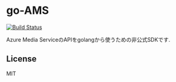 # go-AMS
[![Build Status](https://travis-ci.org/recruit-tech/go-ams.svg?branch=master)](https://travis-ci.org/recruit-tech/go-ams)

Azure Media ServiceのAPIをgolangから使うための非公式SDKです.

## License
MIT
